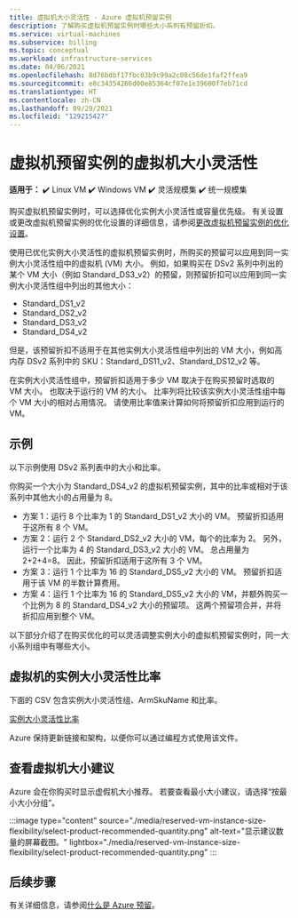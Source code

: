 ```yaml
---
title: 虚拟机大小灵活性 - Azure 虚拟机预留实例
description: 了解购买虚拟机预留实例时哪些大小系列有预留折扣。
ms.service: virtual-machines
ms.subservice: billing
ms.topic: conceptual
ms.workload: infrastructure-services
ms.date: 04/06/2021
ms.openlocfilehash: 8d76bdbf17fbc03b9c99a2c08c56de1faf2ffea9
ms.sourcegitcommit: e8c34354266d00e85364cf07e1e39600f7eb71cd
ms.translationtype: HT
ms.contentlocale: zh-CN
ms.lasthandoff: 09/29/2021
ms.locfileid: "129215427"
---
```

# <a name="virtual-machine-size-flexibility-with-reserved-vm-instances"></a>虚拟机预留实例的虚拟机大小灵活性

**适用于：** :heavy_check_mark: Linux VM :heavy_check_mark: Windows VM :heavy_check_mark: 灵活规模集 :heavy_check_mark: 统一规模集

购买虚拟机预留实例时，可以选择优化实例大小灵活性或容量优先级。 有关设置或更改虚拟机预留实例的优化设置的详细信息，请参阅[更改虚拟机预留实例的优化设置](../cost-management-billing/reservations/manage-reserved-vm-instance.md#change-optimize-setting-for-reserved-vm-instances)。

使用已优化实例大小灵活性的虚拟机预留实例时，所购买的预留可以应用到同一实例大小灵活性组中的虚拟机 (VM) 大小。 例如，如果购买在 DSv2 系列中列出的某个 VM 大小（例如 Standard_DS3_v2）的预留，则预留折扣可以应用到同一实例大小灵活性组中列出的其他大小：

- Standard_DS1_v2
- Standard_DS2_v2
- Standard_DS3_v2
- Standard_DS4_v2

但是，该预留折扣不适用于在其他实例大小灵活性组中列出的 VM 大小，例如高内存 DSv2 系列中的 SKU：Standard_DS11_v2、Standard_DS12_v2 等。

在实例大小灵活性组中，预留折扣适用于多少 VM 取决于在购买预留时选取的 VM 大小。 也取决于运行的 VM 的大小。 比率列将比较该实例大小灵活性组中每个 VM 大小的相对占用情况。 请使用比率值来计算如何将预留折扣应用到运行的 VM。

## <a name="examples"></a>示例

以下示例使用 DSv2 系列表中的大小和比率。

你购买一个大小为 Standard_DS4_v2 的虚拟机预留实例，其中的比率或相对于该系列中其他大小的占用量为 8。

- 方案 1：运行 8 个比率为 1 的 Standard_DS1_v2 大小的 VM。 预留折扣适用于这所有 8 个 VM。
- 方案 2：运行 2 个 Standard_DS2_v2 大小的 VM，每个的比率为 2。 另外，运行一个比率为 4 的 Standard_DS3_v2 大小的 VM。 总占用量为 2+2+4=8。 因此，预留折扣适用于这所有 3 个 VM。
- 方案 3：运行 1 个比率为 16 的 Standard_DS5_v2 大小的 VM。 预留折扣适用于该 VM 的半数计算费用。
- 方案 4：运行 1 个比率为 16 的 Standard_DS5_v2 大小的 VM，并额外购买一个比例为 8 的 Standard_DS4_v2 大小的预留项。 这两个预留项合并，并将折扣应用到整个 VM。

以下部分介绍了在购买优化的可以灵活调整实例大小的虚拟机预留实例时，同一大小系列组中有哪些大小。

## <a name="instance-size-flexibility-ratio-for-vms"></a>虚拟机的实例大小灵活性比率 

下面的 CSV 包含实例大小灵活性组、ArmSkuName 和比率。  

[实例大小灵活性比率](https://isfratio.blob.core.windows.net/isfratio/ISFRatio.csv)

Azure 保持更新链接和架构，以便你可以通过编程方式使用该文件。

## <a name="view-vm-size-recommendations"></a>查看虚拟机大小建议

Azure 会在你购买时显示虚假机大小推荐。 若要查看最小大小建议，请选择“按最小大小分组”。

:::image type="content" source="./media/reserved-vm-instance-size-flexibility/select-product-recommended-quantity.png" alt-text="显示建议数量的屏幕截图。" lightbox="./media/reserved-vm-instance-size-flexibility/select-product-recommended-quantity.png" :::

## <a name="next-steps"></a>后续步骤

有关详细信息，请参阅[什么是 Azure 预留](../cost-management-billing/reservations/save-compute-costs-reservations.md)。
